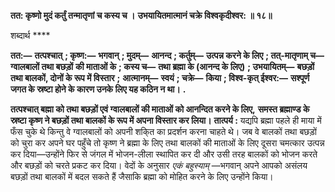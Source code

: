 **तत: कृष्णो मुदं कर्तुं तन्मातृणां च कस्य च ।** **उभयायितमात्मानं चक्रे विश्वकृदीश्वर: ॥ १८॥** 

शब्दार्थ **** 

**तत:—** **तत्पश्चात्** **; कृष्ण:—** **भगवान्** **; मुदम्—** **आनन्द** **; कर्तुम्—** **उत्पन्न करने के लिए** **; तत्-मातृणाम् च—** **ग्वालबालों तथा बछड़ों** **की माताओं के** **; कस्य च—** **तथा ब्रह्मा के (आनन्द के लिए)** **; उभयायितम्—** **बछड़ों तथा बालकों, दोनों के रूप में विस्तार** **;** **आत्मानम्—** **स्वयं** **; चक्रे—** **किया** **; विश्व-कृत् ईश्वर:—** **सश्पूर्ण जगत के स्रष्टा होने के कारण उनके लिए यह कठिन न था।** **.** 

**तत्पश्चात् बह्मा को तथा बछड़ों एवं ग्वालबालों की माताओं को आनन्दित करने के लिए,** **समस्त ब्रह्माण्ड के स्रष्टा कृष्ण ने बछड़ों तथा बालकों के रूप में अपना विस्तार कर लिया।** **तात्पर्य :** यद्यपि ब्रह्मा पहले ही माया में फँस चुके थे किन्तु वे ग्वालबालों को अपनी शकि्त का प्रदर्शन करना चाहते थे। जब वे बालकों तथा बछड़ों को चुरा कर अपने घर पहुँचे तो कृष्ण ने ब्रह्मा के लिए तथा बालकों की माताओं के लिए दूसरा चमत्कार उत्पन्न कर दिया—उन्होंने फिर से जंगल में भोजन-लीला स्थापित कर दी और उसी तरह बालकों को भोजन करते और बछड़ों को चरते प्रकट कर दिया। वेदों के अनुसार *एकं बहुस्याम्* —भगवान् अपने आपको असंलय बछड़ों तथा बालकों में बदल सकते हैं जैसाकि ब्रह्मा को मोहित करने के लिए उन्होंने किया।  